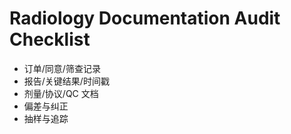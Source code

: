 # Radiology Documentation Audit Checklist

- 订单/同意/筛查记录
- 报告/关键结果/时间戳
- 剂量/协议/QC 文档
- 偏差与纠正
- 抽样与追踪
